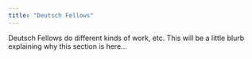 ```yaml
---
title: "Deutsch Fellows"
---
```


Deutsch Fellows do different kinds of work, etc. This will be a little blurb explaining why this section is here...

